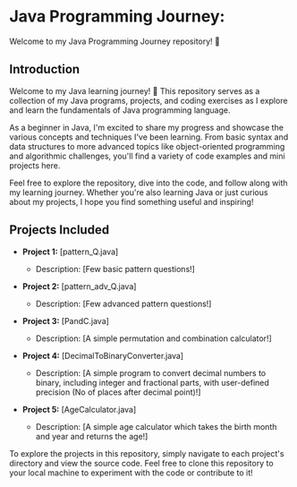 # Java Programming Journey: 

Welcome to my Java Programming Journey repository! 🚀

## Introduction

Welcome to my Java learning journey! 🚀 This repository serves as a collection of my Java programs, projects, and coding exercises as I explore and learn the fundamentals of Java programming language.

As a beginner in Java, I'm excited to share my progress and showcase the various concepts and techniques I've been learning. From basic syntax and data structures to more advanced topics like object-oriented programming and algorithmic challenges, you'll find a variety of code examples and mini projects here.

Feel free to explore the repository, dive into the code, and follow along with my learning journey. Whether you're also learning Java or just curious about my projects, I hope you find something useful and inspiring!

## Projects Included

- **Project 1:** [pattern_Q.java]
  - Description: [Few basic pattern questions!]

- **Project 2:** [pattern_adv_Q.java]
  - Description: [Few advanced pattern questions!]

- **Project 3:** [PandC.java]
  - Description: [A simple permutation and combination calculator!]

- **Project 4:** [DecimalToBinaryConverter.java]
  - Description: [A simple program to convert decimal numbers to binary, including integer and fractional parts, with user-defined precision (No of places after decimal point)!]

- **Project 5:** [AgeCalculator.java]
  - Description: [A simple age calculator which takes the birth month and year and returns the age!]

  
To explore the projects in this repository, simply navigate to each project's directory and view the source code. 
Feel free to clone this repository to your local machine to experiment with the code or contribute to it!
